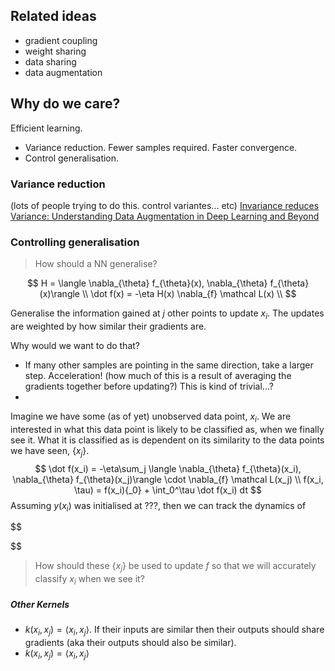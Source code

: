 ## Related ideas

- gradient coupling
- weight sharing
- data sharing
- data augmentation

## Why do we care?

Efficient learning.
- Variance reduction. Fewer samples required. Faster convergence.
- Control generalisation.

### Variance reduction

(lots of people trying to do this. control variantes... etc)
[Invariance reduces Variance: Understanding Data Augmentation in Deep Learning and Beyond](https://arxiv.org/abs/1907.10905)

### Controlling generalisation

> How should a NN generalise?

$$
H = \langle \nabla_{\theta} f_{\theta}(x), \nabla_{\theta} f_{\theta}(x)\rangle \\
\dot f(x) =  -\eta H(x) \nabla_{f} \mathcal L(x) \\
$$

Generalise the information gained at $j$ other points to update $x_i$. The updates are weighted by how similar their gradients are.

Why would we want to do that?

- If many other samples are pointing in the same direction, take a larger step. Acceleration! (how much of this is a result of averaging the gradients together before updating?) This is kind of trivial...?
-

Imagine we have some (as of yet) unobserved data point, $x_i$. We are interested in what this data point is likely to be classified as, when we finally see it. What it is classified as is dependent on its similarity to the data points we have seen, $\{x_j\}$.
$$
\dot f(x_i) =  -\eta\sum_j \langle \nabla_{\theta} f_{\theta}(x_i), \nabla_{\theta} f_{\theta}(x_j)\rangle \cdot \nabla_{f} \mathcal L(x_j) \\
f(x_i, \tau) = f(x_i){_0} + \int_0^\tau \dot f(x_i) dt
$$
Assuming $y(x_i)$ was initialised at ???, then we can track the dynamics of

$$

$$

> How should these $\{x_j\}$ be used to update $f$ so that we will accurately classify $x_i$ when we see it?



##### Other Kernels

- $k(x_i, x_j) = \langle x_i, x_j\rangle$. If their inputs are similar then their outputs should share gradients (aka their outputs should also be similar).
- $k(x_i, x_j) = \langle x_i, x_j\rangle$
